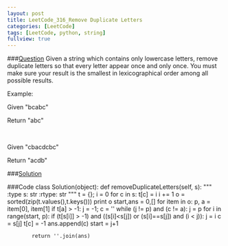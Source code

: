 ```yaml
---
layout: post
title: LeetCode_316_Remove Duplicate Letters
categories: [LeetCode]
tags: [LeetCode, python, string]
fullview: true
---
```

###[Question](https://leetcode.com/problems/remove-duplicate-letters/)
Given a string which contains only lowercase letters, remove duplicate letters so that every letter appear once and only once. You must make sure your result is the smallest in lexicographical order among all possible results.

Example:

Given "bcabc"

Return "abc"

</br>

Given "cbacdcbc"

Return "acdb"
    
###[Solution](https://leetcode.com/discuss/73777/easy-to-understand-iterative-java-solution)


###Code
	class Solution(object):
        def removeDuplicateLetters(self, s):
            """
            :type s: str
            :rtype: str
            """
            t = {}; i = 0
            for c in s:
                t[c] = i
                i += 1
            o = sorted(zip(t.values(),t.keys()))
            print o
            start,ans = 0,[]
            for item in o:
                p, a = item[0], item[1]
                if t[a] > -1:
                    j = -1; c = ''
                    while (j != p) and (c != a):
                        j = p
                        for i in range(start, p):
                            if (t[s[i]] > -1) and ((s[i]<s[j]) or (s[i]==s[j]) and (i < j)):
                                j = i
                        c = s[j]
                        t[c] = -1
                        ans.append(c)
                        start = j+1
            
            return ''.join(ans)